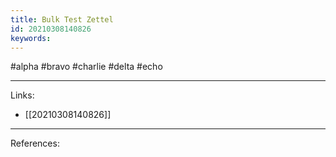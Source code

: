 ```yaml
---
title: Bulk Test Zettel
id: 20210308140826
keywords:
---
```

#alpha #bravo #charlie #delta #echo

---
Links:

- [[20210308140826]]

---
References:
